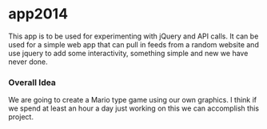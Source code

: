 app2014
=======

This app is to be used for experimenting with jQuery and API calls. It can be used for a simple web app that can pull in feeds from a random website and use jquery to add some interactivity, something simple and new we have never done.

### Overall Idea

We are going to create a Mario type game using our own graphics. I think if we spend at least an hour a day just working on this we can accomplish this project.